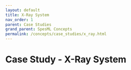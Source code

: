 ```yaml
---
layout: default
title: X-Ray System
nav_order: 1
parent: Case Studies
grand_parent: SpesML Concepts
permalink: /concepts/case_studies/x_ray.html
---
```

# Case Study - X-Ray System
